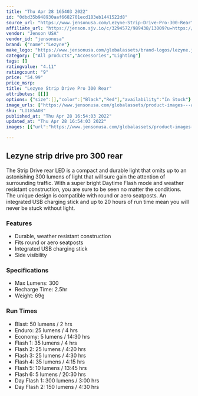 ```yaml
---
title: "Thu Apr 28 165403 2022"
id: "0dbd35b948930aaf6682701ecd183eb1441522d8"
source_url: "https://www.jensonusa.com/Lezyne-Strip-Drive-Pro-300-Rear"
affiliate_url: "https://jenson.sjv.io/c/3294572/989438/13009?u=https://www.jensonusa.com/Lezyne-Strip-Drive-Pro-300-Rear"
vendor: "Jenson USA"
vendor_id: "jensonusa"
brand: {"name":"Lezyne"}
make_logo: "https://www.jensonusa.com/globalassets/brand-logos/lezyne.jpg"
category: ["All products","Accessories","Lighting"]
tags: []
ratingvalue: "4.11"
ratingcount: "9"
price: "54.99"
price_msrp: 
title: "Lezyne Strip Drive Pro 300 Rear"
attributes: [[]]
options: {"size":[],"color":["Black","Red"],"availability":"In Stock"}
image_urls: ["https://www.jensonusa.com/globalassets/product-images---all-assets/lezyne/li185a08-black.jpg"]
sku: "LI185A08"
published_at: "Thu Apr 28 16:54:03 2022"
updated_at: "Thu Apr 28 16:54:03 2022"
images: [{"url":"https://www.jensonusa.com/globalassets/product-images---all-assets/lezyne/li185a08-black.jpg","path":"full/62c00fca07467bb86b6a2ed6b8d86a4d70ccdcff.jpg","checksum":"b7084de08d462548c40af7b9a8357630","status":"downloaded"}]

---
```

## Lezyne strip drive pro 300 rear

The Strip Drive rear LED is a compact and durable light that omits up to an
astonishing 300 lumens of light that will sure gain the attention of
surrounding traffic. With a super bright Daytime Flash mode and weather
resistant construction, you are sure to be seen no matter the conditions. The
unique design is compatible with round or aero seatposts. An integrated USB
charging stick and up to 20 hours of run time mean you will never be stuck
without light.

### Features

  * Durable, weather resistant construction 
  * Fits round or aero seatposts 
  * Integrated USB charging stick 
  * Side visibility 

### Specifications

  * Max Lumens: 300
  * Recharge Time: 2.5hr
  * Weight: 69g 

###  Run Times

  * Blast: 50 lumens / 2 hrs
  * Enduro: 25 lumens / 4 hrs
  * Economy: 5 lumens / 14:30 hrs
  * Flash 1: 35 lumens / 4 hrs
  * Flash 2: 25 lumens / 4:20 hrs
  * Flash 3: 25 lumens / 4:30 hrs
  * Flash 4: 35 lumens / 4:15 hrs
  * Flash 5: 10 lumens / 13:45 hrs
  * Flash 6: 5 lumens / 20:30 hrs
  * Day Flash 1: 300 lumens / 3:00 hrs
  * Day Flash 2: 150 lumens / 4:30 hrs

